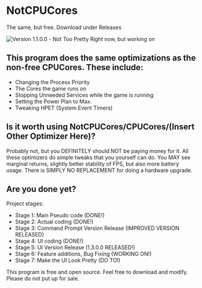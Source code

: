 # NotCPUCores
The same, but free. Download under Releases

![Version 1.1.0.0 - Not Too Pretty Right now, but working on](http://i.imgur.com/wbDL8nq.png)

## This program does the same optimizations as the non-free CPUCores. These include:

* Changing the Process Priority
* The Cores the game runs on
* Stopping Unneeded Services while the game is running
* Setting the Power Plan to Max.
* Tweaking HPET (System Event Timers)

## Is it worth using NotCPUCores/CPUCores/(Insert Other Optimizer Here)?

Probably not, but you DEFINITELY should NOT be paying money for it. All these optimizers do simple tweaks that you yourself can do. You MAY see marginal returns, slightly better stability of FPS, but also more battery usage. There is SIMPLY NO REPLACEMENT for doing a hardware upgrade.

## Are you done yet?

Project stages:

* Stage 1: Main Pseudo code (DONE!)
* Stage 2: Actual coding (DONE!)
* Stage 3: Command Prompt Version Release (IMPROVED VERSION RELEASED)
* Stage 4: UI coding (DONE!)
* Stage 5: UI Version Release (1.3.0.0 RELEASED!)
* Stage 6: Feature additions, Bug Fixing (WORKING ON!)
* Stage 7: Make the UI Look Pretty (DO TO!)

This program is free and open source. Feel free to download and modify. Please do not put up for sale.

